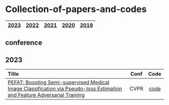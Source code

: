 # Collection-of-papers-and-codes
| [2023](#2023) | [2022](#2022) | [2021](#2021) | [2020](#2020) | [2019](#2019) | 
|:-------:|:-------:|:-------:|:-------:|:-------:|

## conference

## 2023

| Title | Conf | Code | 
|:--------|:--------:|:--------:|
| [PEFAT: Boosting Semi-supervised Medical Image Classification via Pseudo-loss Estimation and Feature Adversarial Training](https://openaccess.thecvf.com/content/CVPR2023/papers/Zeng_PEFAT_Boosting_Semi-Supervised_Medical_Image_Classification_via_Pseudo-Loss_Estimation_and_CVPR_2023_paper.pdf) | CVPR | [code](https://github.com/maxwell0027/PEFAT) | 
